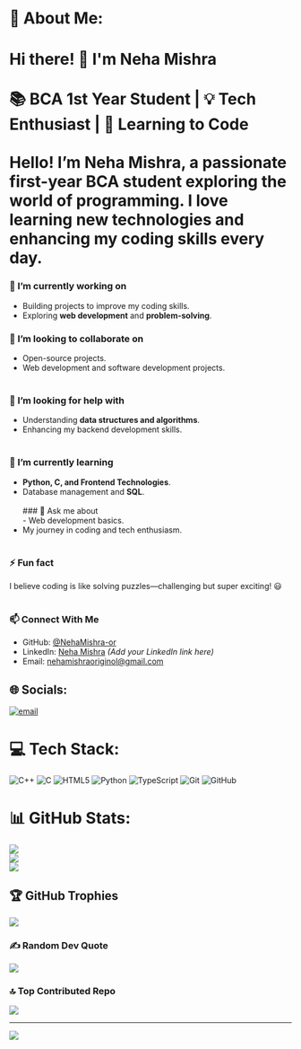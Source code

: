 # 💫 About Me:
# Hi there! 👋 I'm Neha Mishra<br><br>📚 **BCA 1st Year Student**  |  💡 **Tech Enthusiast**  |  🌱 **Learning to Code**<br><br>Hello! I’m Neha Mishra, a passionate first-year BCA student exploring the world of programming. I love learning new technologies and enhancing my coding skills every day.

###  🔭 I’m currently working on 
- Building projects to improve my coding skills.
- Exploring **web development** and **problem-solving**.

 ### 👯 I’m looking to collaborate on 
 - Open-source projects.<br>
 - Web development and software development projects.<br><br>
 
 ### 🤝 I’m looking for help with<br>
 - Understanding **data structures and algorithms**.<br>
 - Enhancing my backend development skills.<br><br>
 
 ### 🌱 I’m currently learning<br>
 - **Python, C, and Frontend Technologies**.<br>
 - Database management and **SQL**.<br><br>### 💬 Ask me about<br>- Web development basics.<br>
 - My journey in coding and tech enthusiasm.<br><br>

### ⚡ Fun fact<br>
I believe coding is like solving puzzles—challenging but super exciting! 😃<br><br>
### 📫 Connect With Me<br>
- GitHub: [@NehaMishra-or](https://github.com/NehaMishra-or)<br>
- LinkedIn: [Neha Mishra](#) *(Add your LinkedIn link here)*<br>
- Email: [nehamishraoriginol@gmail.com](mailto:nehamishraoriginol@gmail.com) 


## 🌐 Socials:
[![email](https://img.shields.io/badge/Email-D14836?logo=gmail&logoColor=white)](mailto:nehamishraoriginol@gmail.com) 

# 💻 Tech Stack:
![C++](https://img.shields.io/badge/c++-%2300599C.svg?style=for-the-badge&logo=c%2B%2B&logoColor=white) ![C](https://img.shields.io/badge/c-%2300599C.svg?style=for-the-badge&logo=c&logoColor=white) ![HTML5](https://img.shields.io/badge/html5-%23E34F26.svg?style=for-the-badge&logo=html5&logoColor=white) ![Python](https://img.shields.io/badge/python-3670A0?style=for-the-badge&logo=python&logoColor=ffdd54) ![TypeScript](https://img.shields.io/badge/typescript-%23007ACC.svg?style=for-the-badge&logo=typescript&logoColor=white) ![Git](https://img.shields.io/badge/git-%23F05033.svg?style=for-the-badge&logo=git&logoColor=white) ![GitHub](https://img.shields.io/badge/github-%23121011.svg?style=for-the-badge&logo=github&logoColor=white)
# 📊 GitHub Stats:
![](https://github-readme-stats.vercel.app/api?username=NehaMishra-or&theme=dark&hide_border=false&include_all_commits=false&count_private=false)<br/>
![](https://nirzak-streak-stats.vercel.app/?user=NehaMishra-or&theme=dark&hide_border=false)<br/>
![](https://github-readme-stats.vercel.app/api/top-langs/?username=NehaMishra-or&theme=dark&hide_border=false&include_all_commits=false&count_private=false&layout=compact)

## 🏆 GitHub Trophies
![](https://github-profile-trophy.vercel.app/?username=NehaMishra-or&theme=radical&no-frame=false&no-bg=true&margin-w=4)

### ✍️ Random Dev Quote
![](https://quotes-github-readme.vercel.app/api?type=horizontal&theme=radical)

### 🔝 Top Contributed Repo
![](https://github-contributor-stats.vercel.app/api?username=NehaMishra-or&limit=5&theme=dark&combine_all_yearly_contributions=true)

---
[![](https://visitcount.itsvg.in/api?id=NehaMishra-or&icon=0&color=0)](https://visitcount.itsvg.in)

<!-- Proudly created with GPRM ( https://gprm.itsvg.in ) -->
